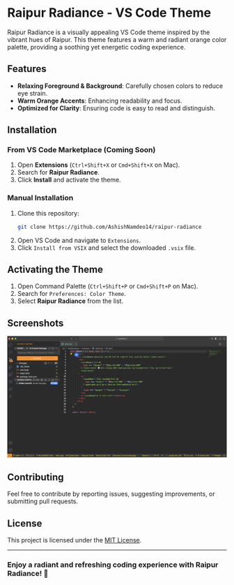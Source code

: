 # Raipur Radiance - VS Code Theme

Raipur Radiance is a visually appealing VS Code theme inspired by the vibrant hues of Raipur. This theme features a warm and radiant orange color palette, providing a soothing yet energetic coding experience.

## Features
- **Relaxing Foreground & Background**: Carefully chosen colors to reduce eye strain.
- **Warm Orange Accents**: Enhancing readability and focus.
- **Optimized for Clarity**: Ensuring code is easy to read and distinguish.

## Installation

### From VS Code Marketplace (Coming Soon)
1. Open **Extensions** (`Ctrl+Shift+X` or `Cmd+Shift+X` on Mac).
2. Search for **Raipur Radiance**.
3. Click **Install** and activate the theme.

### Manual Installation
1. Clone this repository:
   ```sh
   git clone https://github.com/AshishNamdeo14/raipur-radiance
   ```
2. Open VS Code and navigate to `Extensions`.
3. Click `Install from VSIX` and select the downloaded `.vsix` file.

## Activating the Theme
1. Open Command Palette (`Ctrl+Shift+P` or `Cmd+Shift+P` on Mac).
2. Search for `Preferences: Color Theme`.
3. Select **Raipur Radiance** from the list.

## Screenshots
![Raipur Radiance Preview](images/preview.png)

## Contributing
Feel free to contribute by reporting issues, suggesting improvements, or submitting pull requests.

## License
This project is licensed under the [MIT License](LICENSE).

---
### Enjoy a radiant and refreshing coding experience with Raipur Radiance! 🚀
